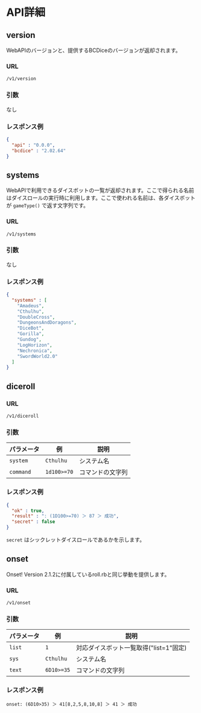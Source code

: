 # API詳細

## version

WebAPIのバージョンと、提供するBCDiceのバージョンが返却されます。

### URL

`/v1/version`

### 引数

なし

### レスポンス例

```json
{
  "api" : "0.0.0",
  "bcdice" : "2.02.64"
}
```


## systems

WebAPIで利用できるダイスボットの一覧が返却されます。ここで得られる名前はダイスロールの実行時に利用します。ここで使われる名前は、各ダイスボットが `gameType()` で返す文字列です。

### URL

`/v1/systems`

### 引数

なし

### レスポンス例

```json
{
  "systems" : [
    "Amadeus",
    "Cthulhu",
    "DoubleCross",
    "DungeonsAndDoragons",
    "DiceBot",
    "Gorilla",
    "Gundog",
    "LogHorizon",
    "Nechronica",
    "SwordWorld2.0"
  ]
}
```

## diceroll

### URL

`/v1/diceroll`

### 引数

パラメータ  | 例            | 説明
--------- | ------------- | -----
`system`  | `Cthulhu`     | システム名
`command` | `1d100>=70`   | コマンドの文字列

### レスポンス例

```json
{
  "ok" : true,
  "result" : ": (1D100>=70) ＞ 87 ＞ 成功",
  "secret" : false
}
```

`secret` はシックレットダイスロールであるかを示します。

## onset

Onset! Version 2.1.2に付属しているroll.rbと同じ挙動を提供します。

### URL

`/v1/onset`

### 引数

パラメータ  | 例            | 説明
--------- | ------------- | -----
`list`  | `1`     | 対応ダイスボット一覧取得("list=1"固定)
`sys`  | `Cthulhu`     | システム名
`text` | `6D10>=35`   | コマンドの文字列

### レスポンス例

```
onset: (6D10>35) ＞ 41[8,2,5,8,10,8] ＞ 41 ＞ 成功
```

